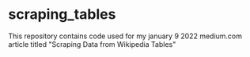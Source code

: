 # scraping_tables
 This repository contains code used for my january 9 2022  medium.com article titled "Scraping Data from Wikipedia Tables"

